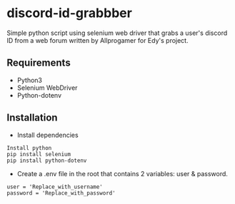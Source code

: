 # discord-id-grabbber

Simple python script using selenium web driver that grabs a user's discord ID from a web forum written by Allprogamer for Edy's project.

## Requirements

- Python3
- Selenium WebDriver
- Python-dotenv

## Installation

- Install dependencies

```
Install python
pip install selenium
pip install python-dotenv
```

- Create a .env file in the root that contains 2 variables: user & password.

```
user = 'Replace_with_username'
password = 'Replace_with_password'
```
